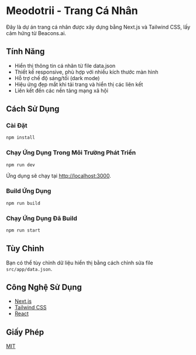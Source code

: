 # Meodotrii - Trang Cá Nhân

Đây là dự án trang cá nhân được xây dựng bằng Next.js và Tailwind CSS, lấy cảm hứng từ Beacons.ai.

## Tính Năng

- Hiển thị thông tin cá nhân từ file data.json
- Thiết kế responsive, phù hợp với nhiều kích thước màn hình
- Hỗ trợ chế độ sáng/tối (dark mode)
- Hiệu ứng đẹp mắt khi tải trang và hiển thị các liên kết
- Liên kết đến các nền tảng mạng xã hội

## Cách Sử Dụng

### Cài Đặt

```bash
npm install
```

### Chạy Ứng Dụng Trong Môi Trường Phát Triển

```bash
npm run dev
```

Ứng dụng sẽ chạy tại [http://localhost:3000](http://localhost:3000).

### Build Ứng Dụng

```bash
npm run build
```

### Chạy Ứng Dụng Đã Build

```bash
npm run start
```

## Tùy Chỉnh

Bạn có thể tùy chỉnh dữ liệu hiển thị bằng cách chỉnh sửa file `src/app/data.json`.

## Công Nghệ Sử Dụng

- [Next.js](https://nextjs.org/)
- [Tailwind CSS](https://tailwindcss.com/)
- [React](https://reactjs.org/)

## Giấy Phép

[MIT](https://choosealicense.com/licenses/mit/)
